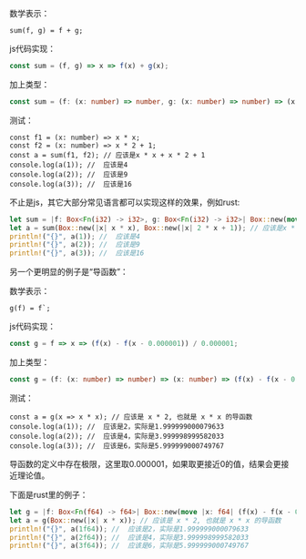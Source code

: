 数学表示：

```
sum(f, g) = f + g;
```

js代码实现：

```js
const sum = (f, g) => x => f(x) + g(x);
```

加上类型：

```ts
const sum = (f: (x: number) => number, g: (x: number) => number) => (x: number) => f(x) + g(x);
```

测试：

```
const f1 = (x: number) => x * x;
const f2 = (x: number) => x * 2 + 1;
const a = sum(f1, f2); // 应该是x * x + x * 2 + 1
console.log(a(1)); //  应该是4
console.log(a(2)); //  应该是9
console.log(a(3)); //  应该是16
```

不止是js，其它大部分常见语言都可以实现这样的效果，例如rust:

```rust
let sum = |f: Box<Fn(i32) -> i32>, g: Box<Fn(i32) -> i32>| Box::new(move |x| f(x) + g(x));
let a = sum(Box::new(|x| x * x), Box::new(|x| 2 * x + 1)); // 应该是x * x + x * 2 + 1
println!("{}", a(1)); //  应该是4
println!("{}", a(2)); //  应该是9
println!("{}", a(3)); //  应该是16
```

另一个更明显的例子是“导函数”：

数学表示：

```
g(f) = f`;
```

js代码实现：

```js
const g = f => x => (f(x) - f(x - 0.000001)) / 0.000001;
```

加上类型：

```ts
const g = (f: (x: number) => number) => (x: number) => (f(x) - f(x - 0.000001)) / 0.000001;
```

测试：

```
const a = g(x => x * x); // 应该是 x * 2, 也就是 x * x 的导函数
console.log(a(1)); //  应该是2，实际是1.999999000079633
console.log(a(2)); //  应该是4，实际是3.999998999582033
console.log(a(3)); //  应该是6，实际是5.999999000749767
```

导函数的定义中存在极限，这里取0.000001，如果取更接近0的值，结果会更接近理论值。

下面是rust里的例子：

```rust
let g = |f: Box<Fn(f64) -> f64>| Box::new(move |x: f64| (f(x) - f(x - 0.000001)) / 0.000001);
let a = g(Box::new(|x| x * x)); // 应该是 x * 2, 也就是 x * x 的导函数
println!("{}", a(1f64)); //  应该是2，实际是1.999999000079633
println!("{}", a(2f64)); //  应该是4，实际是3.999998999582033
println!("{}", a(3f64)); //  应该是6，实际是5.999999000749767
```
